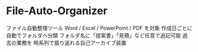 # File-Auto-Organizer
ファイル自動整理ツール  Word / Excel / PowerPoint / PDF を対象  作成日ごとに自動でフォルダへ分類  フォルダ名に「提案書」「見積」など任意で追記可能  過去の業務を 時系列で振り返れる自己アーカイブ装置
